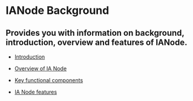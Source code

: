 # IANode Background
## Provides you with information on background, introduction, overview and features of IANode.
-	[Introduction](https://github.com/National-Digital-Twin/integration-architecture-documentation/blob/main/DeveloperDocumentation/IANode/IANode.md#ianode)

- [Overview of IA Node](https://github.com/National-Digital-Twin/integration-architecture-documentation/blob/main/DeveloperDocumentation/IntegrationArchitecture.md#integration-architecture) 

- [Key functional components](https://github.com/National-Digital-Twin/integration-architecture-documentation/blob/main/DeveloperDocumentation/IANode/Components.md#key-functional-components-of-an-ia-node) 

- [IA Node features](https://github.com/National-Digital-Twin/integration-architecture-documentation/blob/main/DeveloperDocumentation/IANode/Features.md#ianode-features)
